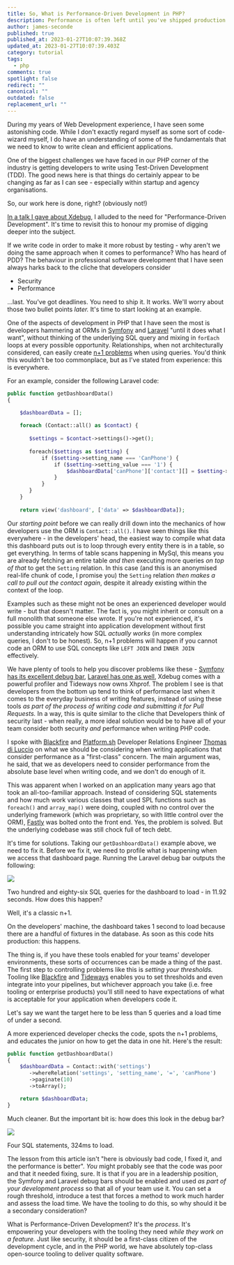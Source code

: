 ```yaml
---
title: So, What is Performance-Driven Development in PHP?
description: Performance is often left until you've shipped production. But why?
author: james-seconde
published: true
published_at: 2023-01-27T10:07:39.368Z
updated_at: 2023-01-27T10:07:39.403Z
category: tutorial
tags:
  - php
comments: true
spotlight: false
redirect: ""
canonical: ""
outdated: false
replacement_url: ""
---
```

During my years of Web Development experience, I have seen some astonishing code. While I don't exactly regard myself as some sort of code-wizard myself, I do have an understanding of some of the fundamentals that we need to know to write clean and efficient applications.

One of the biggest challenges we have faced in our PHP corner of the industry is getting developers to write using Test-Driven Development (TDD). The good news here is that things do certainly appear to be changing as far as I can see - especially within startup and agency organisations.

So, our work here is done, right? (obviously not!)

[In a talk I gave about Xdebug](https://www.youtube.com/watch?v=app2UUq5Xsk), I alluded to the need for "Performance-Driven Development". It's time to revisit this to honour my promise of digging deeper into the subject.

If we write code in order to make it more robust by testing - why aren't we doing the same approach when it comes to performance? Who has heard of PDD? The behaviour in professional software development that I have seen always harks back to the cliche that developers consider

* Security
* Performance

...last. You've got deadlines. You need to ship it. It works. We'll worry about those two bullet points *later.* It's time to start looking at an example.

One of the aspects of development in PHP that I have seen the most is developers hammering at ORMs in [Symfony](https://symfony.com/doc/current/doctrine.html) and [Laravel](https://laravel.com/docs/9.x/eloquent) "until it does what I want", without thinking of the underlying SQL query and mixing in `forEach` loops at every possible opportunity. Relationships, when not architecturally considered, can easily create [n+1 problems](https://restfulapi.net/rest-api-n-1-problem/) when using queries. You'd think this wouldn't be too commonplace, but as I've stated from experience: this is everywhere.

For an example, consider the following Laravel code:

```php
public function getDashboardData()
{

	$dashboardData = [];
	
	foreach (Contact::all() as $contact) {
	
	   $settings = $contact->settings()->get();
	
	   foreach($settings as $setting) {
	       if ($setting->setting_name === 'CanPhone') {
	           if ($setting->setting_value === '1') {
	               $dashboardData['canPhone']['contact'][] = $setting->contact()->with('settings')->get()->toArray();
	           }
	       }
	   }
	}
	 
	return view('dashboard', ['data' => $dashboardData]);
```

Our *starting point* before we can really drill down into the mechanics of how developers use the ORM is `Contact::all()`. I have seen things like this everywhere - in the developers' head, the easiest way to compile what data this dashboard puts out is to loop through every entity there is in a table, so get everything. In terms of table scans happening in MySql, this means you are already fetching an entire table *and then* executing more queries *on top of that* to get the `Setting` relation. In this case (and this is an anonymised real-life chunk of code, I promise you) the `Setting` relation *then makes a call to pull out the contact again*, despite it already existing within the context of the loop.

Examples such as these might not be ones an experienced developer would write - but that doesn't matter. The fact is, you might inherit or consult on a full monolith that someone else wrote. If you're not experienced, it's possible you came straight into application development without first understanding intricately how SQL *actually works* (in more complex queries, I don't to be honest). So, n+1 problems will happen if you cannot code an ORM to use SQL concepts like `LEFT JOIN` and `INNER JOIN` effectively.

We have plenty of tools to help you discover problems like these - [Symfony has its excellent debug bar](https://symfony.com/doc/current/profiler.html), [Laravel has one as well](<>), Xdebug comes with a powerful profiler and Tideways now owns Xhprof. The problem I see is that developers from the bottom up tend to think of performance last when it comes to the everyday business of writing features, instead of using these tools *as part of the process of writing code and submitting it for Pull Requests.* In a way, this is quite similar to the cliche that Developers think of security last - when really, a more ideal solution would be to have all of your team consider both security *and* performance when writing PHP code.

I spoke with [Blackfire](https://www.blackfire.io/) and [Platform.sh](https://platform.sh/) Developer Relations Engineer [Thomas di Luccio](https://www.linkedin.com/in/thomasdiluccio) on what we should be considering when writing applications that consider performance as a "first-class" concern. The main argument was, he said, that we as developers need to consider performance from the absolute base level when writing code, and we don't do enough of it.

This was apparent when I worked on an application many years ago that took an all-too-familiar approach. Instead of considering SQL statements and how much work various classes that used SPL functions such as `foreach()` and `array_map()` were doing, coupled with no control over the underlying framework (which was proprietary, so with little control over the ORM), [Fastly](<>) was bolted onto the front end. Yes, the problem is solved. But the underlying codebase was still chock full of tech debt.

It's time for solutions. Taking our `getDashboardData()` example above, we need to fix it. Before we fix it, we need to profile what is happening when we access that dashboard page. Running the Laravel debug bar outputs the following:

![](/content/blog/so-what-is-performance-driven-development-in-php/image-1.png)

Two hundred and eighty-six SQL queries for the dashboard to load - in 11.92 seconds. How does this happen? 

Well, it's a classic n+1.

On the developers' machine, the dashboard takes 1 second to load because there are a handful of fixtures in the database. As soon as this code hits production: this happens.

The thing is, if you have these tools enabled for your teams' developer environments, these sorts of occurrences can be made a thing of the past. The first step to controlling problems like this is *setting your thresholds.* Tooling like [Blackfire](<>) and [Tideways](<>) enables you to set thresholds and even integrate into your pipelines, but whichever approach you take (i.e. free tooling or enterprise products) you'll still need to have expectations of what is acceptable for your application when developers code it.

Let's say we want the target here to be less than 5 queries and a load time of under a second.

A more experienced developer checks the code, spots the n+1 problems, and educates the junior on how to get the data in one hit. Here's the result:

```php
public function getDashboardData()
{
	$dashboardData = Contact::with('settings')
	   ->whereRelation('settings', 'setting_name', '=', 'canPhone')
	   ->paginate(10)
	   ->toArray();

	return $dashboardData;
}
```

Much cleaner. But the important bit is: how does this look in the debug bar?

![](https://lh3.googleusercontent.com/e4xDYMMIMqRVgHtswmTwhF113qMqn3jdsCb8ew8F-mJTUPTiLqShDoc5wPqCeORSf1kTWUXnGc-IN9sAJti7qmKbVwy1xDtc34iuV9q0ZhO4wATaQPmyOs6eE4qYczq2dd79lZ6ePTHXzN60GcN8tJBabA=s2048)

Four SQL statements, 324ms to load.

The lesson from this article isn't "here is obviously bad code, I fixed it, and the performance is better". *You* might probably see that the code was poor and that it needed fixing, sure. It is that if you are in a leadership position, the Symfony and Laravel debug bars should be enabled and used *as part of your development process* so that all of your team use it. You can set a rough threshold, introduce a test that forces a method to work much harder and assess the load time. We have the tooling to do this, so why should it be a secondary consideration?

What is Performance-Driven Development? It's the *process*. It's empowering your developers with the tooling they need *while they work on a feature.* Just like security, it should be a first-class citizen of the development cycle, and in the PHP world, we have absolutely top-class open-source tooling to deliver quality software.